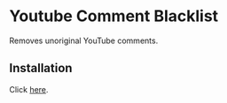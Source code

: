 # Youtube Comment Blacklist

Removes unoriginal YouTube comments.

## Installation

Click [here](https://github.com/NatoBoram/youtube-comment-blacklist/raw/master/youtube-comment-blacklist.user.js).
